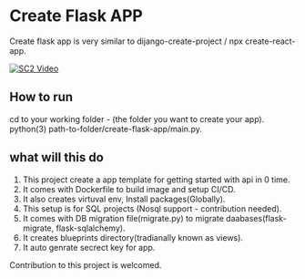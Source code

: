 # Create Flask APP

Create flask app is very similar to dijango-create-project / npx create-react-app.

[![SC2 Video](https://i9.ytimg.com/vi_webp/rYUyj1wqU30/mqdefault.webp?time=1607396700000&sqp=CNzau_4F&rs=AOn4CLB_ADLVNkxke7O0Ra1EQDvc7yaEfw)](https://youtu.be/rYUyj1wqU30)

## How to run
cd to your working folder - (the folder you want to create your app).
python(3) path-to-folder/create-flask-app/main.py.

## what will this do

1. This project create a app template for getting started with api in 0 time.
2. It comes with Dockerfile to build image and setup CI/CD.
3. It also creates virtuval env, Install packages(Globally).
4. This setup is for SQL projects (Nosql support - contribution needed).
5. It comes with DB migration file(migrate.py) to migrate daabases(flask-migrate, flask-sqlalchemy).
6. It creates blueprints directory(tradianally known as views).
7. It auto genrate secrect key for app.

Contribution to this project is welcomed.


